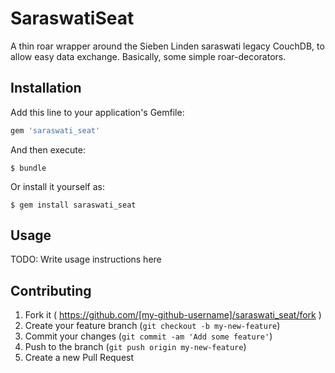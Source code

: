 # SaraswatiSeat

A thin roar wrapper around the Sieben Linden saraswati legacy CouchDB, to allow
easy data exchange.  Basically, some simple roar-decorators.

## Installation

Add this line to your application's Gemfile:

```ruby
gem 'saraswati_seat'
```

And then execute:

    $ bundle

Or install it yourself as:

    $ gem install saraswati_seat

## Usage

TODO: Write usage instructions here

## Contributing

1. Fork it ( https://github.com/[my-github-username]/saraswati_seat/fork )
2. Create your feature branch (`git checkout -b my-new-feature`)
3. Commit your changes (`git commit -am 'Add some feature'`)
4. Push to the branch (`git push origin my-new-feature`)
5. Create a new Pull Request
